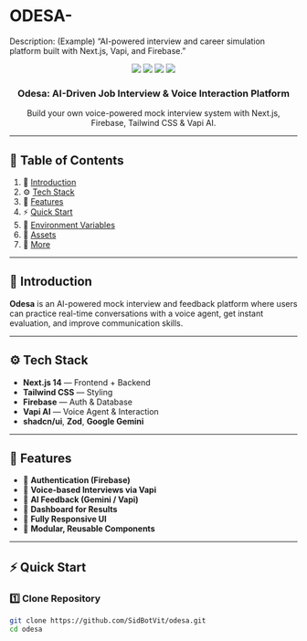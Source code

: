 # ODESA-
Description: (Example) “AI-powered interview and career simulation platform built with Next.js, Vapi, and Firebase.”
<div align="center">

  
  <div>
    <img src="https://img.shields.io/badge/-Next.JS-black?style=for-the-badge&logoColor=white&logo=nextdotjs&color=black" />
    <img src="https://img.shields.io/badge/-Tailwind_CSS-black?style=for-the-badge&logoColor=white&logo=tailwindcss&color=06B6D4" />
    <img src="https://img.shields.io/badge/-Firebase-black?style=for-the-badge&logoColor=white&logo=firebase&color=DD2C00" />
    <img src="https://img.shields.io/badge/-Vapi_AI-white?style=for-the-badge&color=5dfeca" />
  </div>

  <h3 align="center">Odesa: AI-Driven Job Interview & Voice Interaction Platform</h3>

  <div align="center">
    Build your own voice-powered mock interview system with Next.js, Firebase, Tailwind CSS & Vapi AI.
  </div>
</div>

---

## 📘 Table of Contents
1. 🤖 [Introduction](#introduction)
2. ⚙️ [Tech Stack](#tech-stack)
3. 🔋 [Features](#features)
4. ⚡ [Quick Start](#quick-start)
5. 📁 [Environment Variables](#environment-variables)
6. 🔗 [Assets](#assets)
7. 🚀 [More](#more)

---

## 🤖 Introduction
**Odesa** is an AI-powered mock interview and feedback platform where users can practice real-time conversations with a voice agent, get instant evaluation, and improve communication skills.

---

## ⚙️ Tech Stack
- **Next.js 14** — Frontend + Backend
- **Tailwind CSS** — Styling
- **Firebase** — Auth & Database
- **Vapi AI** — Voice Agent & Interaction
- **shadcn/ui**, **Zod**, **Google Gemini**

---

## 🔋 Features
- 🔐 **Authentication (Firebase)**
- 🎤 **Voice-based Interviews via Vapi**
- 🧠 **AI Feedback (Gemini / Vapi)**
- 🧩 **Dashboard for Results**
- 📱 **Fully Responsive UI**
- 🧰 **Modular, Reusable Components**

---

## ⚡ Quick Start

### 1️⃣ Clone Repository
```bash
git clone https://github.com/SidBotVit/odesa.git
cd odesa


